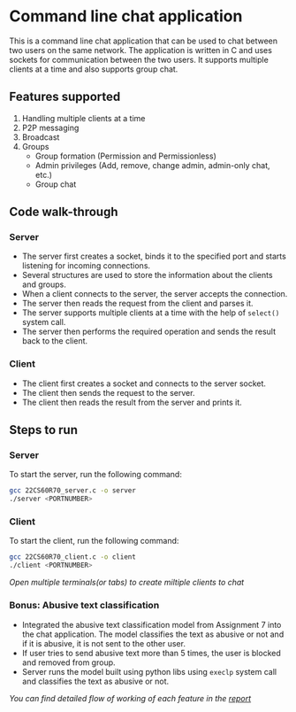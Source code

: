 # Command line chat application

This is a command line chat application that can be used to chat between two users on the same network. The application is written in C and uses sockets for communication between the two users. It supports multiple clients at a time and also supports group chat.

## Features supported

1. Handling multiple clients at a time
2. P2P messaging
3. Broadcast
4. Groups
    - Group formation (Permission and Permissionless)
    - Admin privileges (Add, remove, change admin, admin-only chat, etc.)
    - Group chat

## Code walk-through

### Server

- The server first creates a socket, binds it to the specified port and starts listening for incoming connections.
- Several structures are used to store the information about the clients and groups.
- When a client connects to the server, the server accepts the connection.
- The server then reads the request from the client and parses it.
- The server supports multiple clients at a time with the help of `select()` system call.
- The server then performs the required operation and sends the result back to the client.

### Client

- The client first creates a socket and connects to the server socket.
- The client then sends the request to the server.
- The client then reads the result from the server and prints it.

## Steps to run

### Server

To start the server, run the following command:

```bash
gcc 22CS60R70_server.c -o server
./server <PORTNUMBER>
```

### Client

To start the client, run the following command:

```bash
gcc 22CS60R70_client.c -o client
./client <PORTNUMBER>
```
*Open multiple terminals(or tabs) to create miltiple clients to chat*

### Bonus: Abusive text classification
- Integrated the abusive text classification model from Assignment 7 into the chat application. The model classifies the text as abusive or not and if it is abusive, it is not sent to the other user.
- If user tries to send abusive text more than 5 times, the user is blocked and removed from group.
- Server runs the model built using python libs using `execlp` system call and classifies the text as abusive or not.

*You can find detailed flow of working of each feature in the [report](/Chat%20app%20using%20Sockets/22CS60R70_Report.odt)*